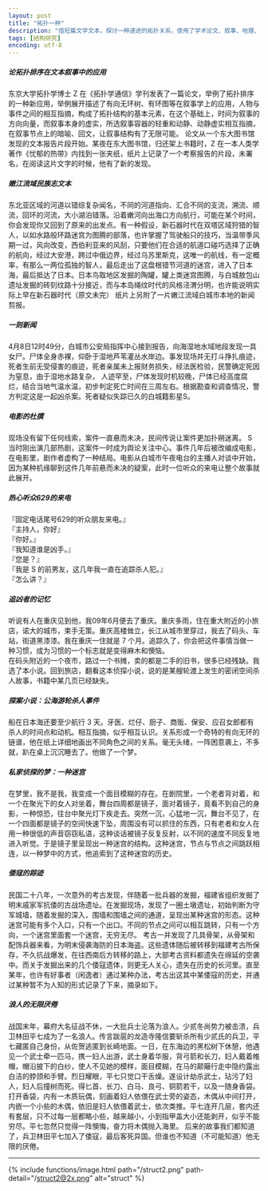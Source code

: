 ```yaml
---
layout: post
title: "拓扑一种"
description: "借短篇文学文本，探讨一种递进的拓扑关系，使用了学术论文、叙事、地理、新闻体、凶杀、都市传说、对话、推理小说、考古等材料，层层嵌套，最后回到俄罗斯套娃的隐喻，再次呼应这种拓扑研究。"
tags: [结构研究]
encoding: utf-8
---
```


##### 论拓扑排序在文本叙事中的应用  
东京大学拓扑学博士 Z 在《拓扑学通信》学刊发表了一篇论文，举例了拓扑排序的一种新应用，举例展开描述了有向无环树、有环图等在叙事学上的应用，人物与事件之间的相互指摘，构成了拓扑结构的基本元素，在这个基础上，时间为叙事的方向向量，而叙事本身的虚实，所选叙事容器的轻重和动静、动静虚实相互指摘，在叙事节点上的暗喻、回文，让叙事结构有了无限可能。
论文从一个东大图书馆发现的文本报告片段开始。某夜在东大图书馆，归还架上书籍时，Z 在一本人类学著作《忧郁的热带》内找到一张夹纸，纸片上记录了一个考察报告的片段，未署名，在阅读这片文字的时候，他有了新的发现。  

##### 嫩江流域民族志文本  
东北亚区域的河道以错综复杂闻名，不同的河道指向、汇合不同的支流，溯流、顺流，回环的河流，大小湖泊错落。沿着嫩河向出海口方向航行，可能在某个时间，你会发现你又回到了原来的出发点。有一种假设，新石器时代在双塔区域狩猎的智人，以如水路般环路迷宫为图腾的部落，也许掌握了驾驶船只的技巧，当温带季风期一过，风向改变，西伯利亚来的风刮，只要他们在合适的航道口碰巧选择了正确的航向，经过大安港，跨过中俄边界，经过乌苏里斯克，这唯一的航线，有一定概率，有那么一两位孤独的智人，最后走出了这盘根错节河道的迷宫，进入了日本海，最后抵达了日本。日本鸟取地区发掘的陶罐，罐上类迷宫图腾，与白城敖包山遗址发掘的砖刻纹路十分接近，而与本岛绳纹时代的风格泾渭分明，也许能说明实际上早在新石器时代（原文未完）
纸片上另附了一片嫩江流域白城市本地的新闻剪报。  

##### 一则新闻  
4月8日12时49分，白城市公安局指挥中心接到报告，向海湿地水域地段发现一具女尸。尸体全身赤裸，仰卧于湿地芦苇灌丛水岸边。事发现场并无打斗挣扎痕迹，死者生前无受侵害的痕迹，死者亲属未上报财务损失，经法医检验，民警确定死因为窒息，由于湿地水路复杂， 人迹罕至，尸体发现时机较晚，尸体已经高度腐烂，结合当地气温水温，初步判定死亡时间在三周左右。根据勘查和调查情况，警方判定这是一起凶杀案。死者疑似失踪已久的白城籍影星S。  

##### 电影的杜撰  
现场没有留下任何线索，案件一直悬而未决，民间传说让案件更加扑朔迷离。 S 当时刚出演几部热剧，这案件一时成为舆论关注中心。事件几年后被改编成电影，在电影里，剧作者虚构了一种结局。电影从白城市午夜电台的主播人对谈中开始，因为某种机缘聊到这件几年前悬而未决的疑案，此时一位听众的来电让整个故事就此展开。  

##### 热心听众629的来电  
『固定电话尾号629的听众朋友来电。』  
『主持人，你好』  
『你好。』  
『我知道谁是凶手。』  
『您是？』  
『我是 S 的前男友，这几年我一直在追踪杀人犯。』  
『怎么讲？』  

##### 追凶者的记忆  
听说有人在重庆见到他，我09年6月便去了重庆。重庆多雨，住在重大附近的小旅店，诺大的城市，束手无策。重庆高楼耸立，长江从城市里穿过，我去了码头、车站，街道黑漆漆。我在重庆一住就是 7 个月。追踪久了，你会把这件事情当做一种习惯，成为习惯的一个标志就是变得麻木和懊恼。  
在码头附近的一个夜市，路过一个书摊，卖的都是二手的旧书，很多已经残缺。我选了本小说。回到旅店，翻看这本侦探小说，说的是某艘轮渡上发生的密闭空间杀人故事，书籍中某几页已经缺失。  

##### 探案小说：公海游轮杀人事件  
船在日本海还要至少航行 3 天。牙医、烂仔、厨子、商贩、保安、应召女郎都有杀人的时间点和动机。相互指摘，似乎相互认识。关系形成一个奇特的有向无环的链谱，他在纸上详细地画出不同角色之间的关系。毫无头绪，一阵困意袭上，不多就，趴在桌上沉沉睡去了。他做了一个梦。  

##### 私家侦探的梦：一种迷宫  
在梦里，我不是我，我变成一个面目模糊的存在。在剧院里，一个老者背对着，和一个在聚光下的女人对坐着，舞台四周都是镜子，面对着镜子，竟看不到自己的身影，一种惊恐，往台中聚光灯下疾走去。突然一沉，心猛地一沉，舞台不见了，在一个四面都是镜子的空间快速下坠，周围没有可以抓住的东西，只有老者和女人在用一种很低的声音窃窃私语，这种谈话被镜子反复反射，以不同的速度不同反复地进入听觉。于是镜子里呈现出一种迷宫的结构。这种迷宫，节点与节点之间跳跃相连，以一种梦中的方式，他追索到了这种迷宫的历史。  

##### 倭寇的踪迹  
民国二十八年，一次意外的考古发现，伴随着一批兵器的发掘，福建省组织发掘了明末戚家军抗倭的古战场遗址。在发掘现场，发现了一圈土墩遗址，初始判断为守军城墙，随着发掘的深入，围墙和围墙之间的通道，呈现出某种迷宫的形态。这种迷宫可能有多个入口，只有一个出口。不同的节点之间可以相互跳转，只有一个方向，一个迷宫里面套一个迷宫，无穷无尽。
考古一并发现了几具骨架，从骨架和配饰兵器来看，为明末侵袭海防的日本海盗。这些遗体随后被转移到福建考古所保存，不久抗战爆发，在往西南后方转移的路上，大部考古资料都遗失在绵延的空袭中。而关于发掘出来的几个倭寇遗体，则更无人关心，遗失在历史的长河里。直至某年，也许有好事者（闲逸者）通过某种办法，考古出这其中某倭寇的历史，并通过某种暂不为人知的形式记录了下来，摘录如下。  

##### 浪人的无限厌倦  
战国末年，幕府大名征战不休，一大批兵士沦落为浪人。少贰冬尚势力被击溃，兵卫林田平七成为了一名浪人。传言跋扈的龙造寺隆信要斩杀所有少贰氏的兵卫，平七藏匿自己身份，从佐贺逃匿到长崎地面。一日，在东海边的黑松树下休憩，他遇见一个武士牵一匹马，携一妇人出游，武士身着华服，背弓箭和长刀，妇人戴着帷帽，帽沿披下的白纱，使人不见她的模样，面目模糊，在马的颠簸行走中隐约露出白洁的脖颈和手臂。烈日耀眼，平七只觉口干舌燥。遂设计劫杀武士，玷污了妇人，妇人后撞树而死。得匕首、长刀、白马、良弓、铜箭若干，以及一随身香袋。打开香袋，内有一木质玩偶，刻画着妇人依偎在武士旁的姿态，木偶从中间打开，内嵌一个小些的木偶，依旧是妇人依偎着武士，依次类推。平七连开几层，套内还有套层，只不过每一层都略小些，越来越小，小到指甲盖大小还能剥开，似乎不能穷尽。平七忽然只觉得一阵懊悔，奋力将木偶抛入海里。
后来的故事我们都知道了，兵卫林田平七加入了倭寇，最后客死异国。但谁也不知道（不可能知道）他无限的厌倦。  

---



{% include functions/image.html path="/struct2.png"
                      path-detail="/struct2@2x.png"
                      alt="struct" %}